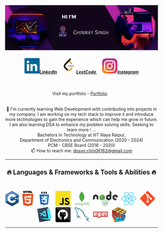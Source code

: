 

<h1 align="center">
 <img src="https://github.com/CHINMAY02CS/CHINMAY02CS/blob/main/Headerc.png">

</h1>

<h5 align="center">
  <a href="https://www.linkedin.com/in/chinmaycs/" title="LinkedIn Profile" ><img width="50" src="linkedin.svg">LinkedIn</a> &nbsp;&nbsp;
 <a href="https://www.leetcode.com/CHINMAYSINGH02CS" title="LeetCode Profile" ><img width="50" src="LeetCode_logo_black.png">LeetCode </a>&nbsp;&nbsp;&nbsp;&nbsp;
  <a href="https://www.instagram.com/chinmay_singh___/" title="Instagram Profile"><img width="50" src="instagram.svg">Instagram</a>
</h5>
<br>
<p align="center">
  Visit my portfolio -   <a href="https://courageous-pie-8689a3.netlify.app/" title="Portfolio" >Portfolio</a> &nbsp;&nbsp;
<br><br><br>
  🔬 I'm currently learning Web Development with contributing into projects in my company. I am working on my tech stack to improve it and introduce more technologies to gain the experience which can help me grow in future. I am also learning DSA to enhance my problem solving skills. Seeking to learn more ! ...
  <br>
   Bachelors in Technology at IIIT Naya Raipur,<br> Department of Electronics and Communication (2020 - 2024)
  <br>
 PCM - CBSE Board (2018 - 2020)
  <br>
  📫 How to reach me: <a href="mailto: dpsvn.chin06162@gmail.com">dpsvn.chin06162@gmail.com</a>
</p>

<hr>
<h2 align="center">🔥 Languages & Frameworks & Tools & Abilities 🔥</h2>
<br>
<p align="center">
 <img title="C++" height="50" src="cpp.svg">&nbsp;&nbsp;
  <img title="HTML5" height="50" src="html5.svg">&nbsp;&nbsp;
  <img title="CSS" height="50" src="css.svg">&nbsp;&nbsp;
 <img title="Javascript" height="50" src="javascript.svg">&nbsp;&nbsp;
 <img title="MongoDB" height="50" src="mongodb.png">&nbsp;&nbsp;
 <img title="Node Express" height="50" src="node.png">&nbsp;&nbsp;
  <img title="React" height="50" src="react-original.svg">&nbsp;&nbsp;
  <img title="Git" height="50" src="git-original.svg">&nbsp;&nbsp;
  <img title="Visual Studio Code" height="50" src="vscode.png">&nbsp;&nbsp;
  <img title="GitHub" height="50" src="github.svg">&nbsp;&nbsp;
  <img title="MySQL" height="50" src="mysql.svg">&nbsp;&nbsp;
  <img title="npm" height="50" src="npm.svg">&nbsp;&nbsp;
 <img title="Problem Solving" height="50" src="problemSolving.png">
</p>



<hr>


